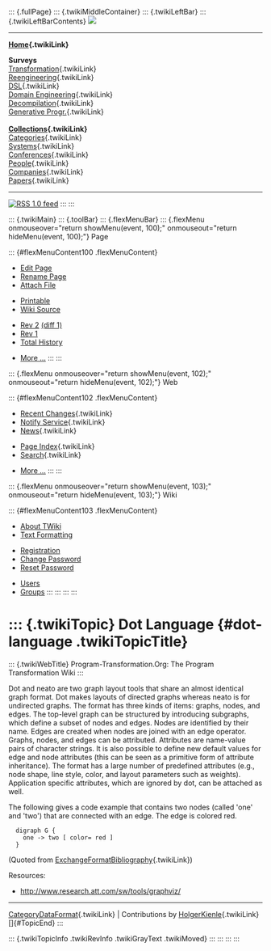 ::: {.fullPage}
::: {.twikiMiddleContainer}
::: {.twikiLeftBar}
::: {.twikiLeftBarContents}
![](../pub/transformation.gif)

------------------------------------------------------------------------

**[Home](WebHome){.twikiLink}**

**Surveys**\
[Transformation](ProgramTransformation){.twikiLink}\
[Reengineering](ReengineeringWiki){.twikiLink}\
[DSL](DomainSpecificLanguages){.twikiLink}\
[Domain Engineering](DomainEngineering){.twikiLink}\
[Decompilation](DeCompilation){.twikiLink}\
[Generative Progr.](GenerativeProgrammingWiki){.twikiLink}\
\
**[Collections](CategoryCollection){.twikiLink}**\
[Categories](CategoryCategory){.twikiLink}\
[Systems](TransformationSystems){.twikiLink}\
[Conferences](TransformationConferences){.twikiLink}\
[People](TransformationPeople){.twikiLink}\
[Companies](TransformationCompanies){.twikiLink}\
[Papers](CategoryPaper){.twikiLink}

------------------------------------------------------------------------

[![](../pub/rss.gif "RSS 1.0 feed")](WebRss@skin=rss)
:::
:::

::: {.twikiMain}
::: {.toolBar}
::: {.flexMenuBar}
::: {.flexMenu onmouseover="return showMenu(event, 100);" onmouseout="return hideMenu(event, 100);"}
Page

::: {#flexMenuContent100 .flexMenuContent}
-   [Edit
    Page](http://www.program-transformation.org/edit/Transform/DotLanguage?t=1536825771)
-   [Rename
    Page](http://www.program-transformation.org/rename/Transform/DotLanguage)
-   [Attach
    File](http://www.program-transformation.org/attach/Transform/DotLanguage)

<!-- -->

-   [Printable](http://www.program-transformation.org/view/Transform/DotLanguage?skin=print.pattern)
-   [Wiki
    Source](http://www.program-transformation.org/view/Transform/DotLanguage?skin=text&raw=on&contenttype=text/plain)

<!-- -->

-   [Rev
    2](http://www.program-transformation.org/view/Transform/DotLanguage?rev=1.2)
    [(diff 1)](http://www.program-transformation.org/rdiff/Transform/DotLanguage?rev1=1.2&rev2=1.1)
-   [Rev
    1](http://www.program-transformation.org/view/Transform/DotLanguage?rev=1.1)
-   [Total
    History](http://www.program-transformation.org/rdiff/Transform/DotLanguage)

<!-- -->

-   [More
    \...](http://www.program-transformation.org/oops/Transform/DotLanguage?template=oopsmore&param1=1.2&param2=1.2)
:::
:::

::: {.flexMenu onmouseover="return showMenu(event, 102);" onmouseout="return hideMenu(event, 102);"}
Web

::: {#flexMenuContent102 .flexMenuContent}
-   [Recent Changes](WebChanges){.twikiLink}
-   [Notify Service](WebNotify){.twikiLink}
-   [News](WebNews){.twikiLink}

<!-- -->

-   [Page Index](WebIndex){.twikiLink}
-   [Search](WebSearch){.twikiLink}

<!-- -->

-   [More
    \...](http://www.program-transformation.org/oops/Transform/DotLanguage?template=oopsmore&param1=1.2&param2=1.2)
:::
:::

::: {.flexMenu onmouseover="return showMenu(event, 103);" onmouseout="return hideMenu(event, 103);"}
Wiki

::: {#flexMenuContent103 .flexMenuContent}
-   [About
    TWiki](http://www.program-transformation.org/view/TWiki/WebHome)
-   [Text
    Formatting](http://www.program-transformation.org/view/TWiki/TextFormattingRules)

<!-- -->

-   [Registration](http://www.program-transformation.org/view/TWiki/TWikiRegistration)
-   [Change
    Password](http://www.program-transformation.org/view/TWiki/ChangePassword)
-   [Reset
    Password](http://www.program-transformation.org/view/TWiki/ResetPassword)

<!-- -->

-   [Users](http://www.program-transformation.org/view/Main/TWikiUsers)
-   [Groups](http://www.program-transformation.org/view/Main/TWikiGroups)
:::
:::
:::
:::

::: {.twikiTopic}
Dot Language {#dot-language .twikiTopicTitle}
============

::: {.twikiWebTitle}
Program-Transformation.Org: The Program Transformation Wiki
:::

Dot and neato are two graph layout tools that share an almost identical
graph format. Dot makes layouts of directed graphs whereas neato is for
undirected graphs. The format has three kinds of items: graphs, nodes,
and edges. The top-level graph can be structured by introducing
subgraphs, which define a subset of nodes and edges. Nodes are
identified by their name. Edges are created when nodes are joined with
an edge operator. Graphs, nodes, and edges can be attributed. Attributes
are name-value pairs of character strings. It is also possible to define
new default values for edge and node attributes (this can be seen as a
primitive form of attribute inheritance). The format has a large number
of predefined attributes (e.g., node shape, line style, color, and
layout parameters such as weights). Application specific attributes,
which are ignored by dot, can be attached as well.

The following gives a code example that contains two nodes (called
\'one\' and \'two\') that are connected with an edge. The edge is
colored red.

      digraph G {
        one -> two [ color= red ]
      }

(Quoted from
[ExchangeFormatBibliography](ExchangeFormatBibliography){.twikiLink})

Resources:

-   <http://www.research.att.com/sw/tools/graphviz/>

------------------------------------------------------------------------

[CategoryDataFormat](CategoryDataFormat){.twikiLink} \| Contributions by
[HolgerKienle](HolgerKienle){.twikiLink}\
[]{#TopicEnd}
:::

::: {.twikiTopicInfo .twikiRevInfo .twikiGrayText .twikiMoved}
:::
:::
:::
:::

